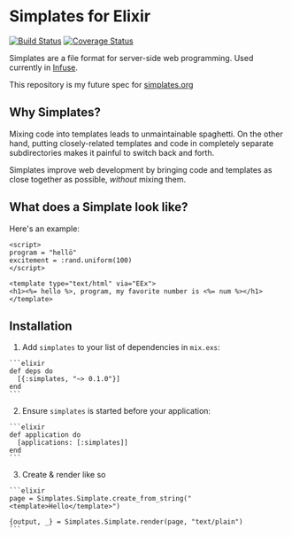 # Simplates for Elixir
[![Build Status](https://travis-ci.org/LawfulGood/simplates.svg?branch=master)](https://travis-ci.org/LawfulGood/simplates)
[![Coverage Status](https://coveralls.io/repos/github/LawfulGood/simplates/badge.svg?branch=master)](https://coveralls.io/github/LawfulGood/simplates?branch=master)

Simplates are a file format for server-side web programming. Used currently in [Infuse](https://github.com/LawfulGood/infuse).

This repository is my future spec for [simplates.org](http://simplates.org/)

## Why Simplates? 
Mixing code into templates leads to unmaintainable spaghetti. On the other 
hand, putting closely-related templates and code in completely separate 
subdirectories makes it painful to switch back and forth.

Simplates improve web development by bringing code and templates as close 
together as possible, _without_ mixing them.

## What does a Simplate look like?
Here's an example: 
```
<script>
program = "hellö"
excitement = :rand.uniform(100)
</script>

<template type="text/html" via="EEx">
<h1><%= hello %>, program, my favorite number is <%= num %></h1>
</template>
```

## Installation

  1. Add `simplates` to your list of dependencies in `mix.exs`:

    ```elixir
    def deps do
      [{:simplates, "~> 0.1.0"}]
    end
    ```

  2. Ensure `simplates` is started before your application:

    ```elixir
    def application do
      [applications: [:simplates]]
    end
    ```
  
  3. Create & render like so
  
    ```elixir
    page = Simplates.Simplate.create_from_string("<template>Hello</template>")

    {output, _} = Simplates.Simplate.render(page, "text/plain")
    ```

